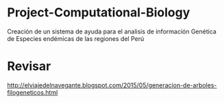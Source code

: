 # Project-Computational-Biology
Creación de un sistema de ayuda para el analisis de información Genética de Especies endémicas de las regiones del Perú


# Revisar
http://elviajedelnavegante.blogspot.com/2015/05/generacion-de-arboles-filogeneticos.html
